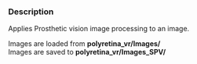 ### Description

Applies Prosthetic vision image processing to an image.  

Images are loaded from **polyretina_vr/Images/**  
Images are saved to **polyretina_vr/Images_SPV/**
